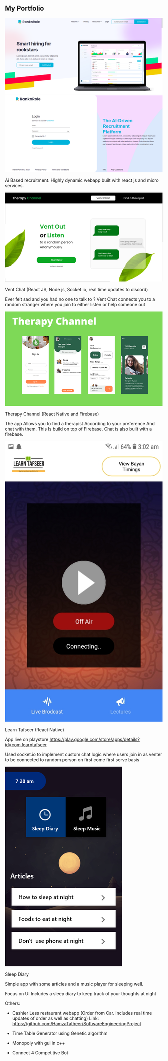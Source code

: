 ## My Portfolio


<img src="https://github.com/HamzaTatheer/portfolio/blob/main/res.png"/>


<img src="https://github.com/HamzaTatheer/portfolio/blob/main/res2.png"/>

Ai Based recruitment. Highly dynamic webapp built with react js and micro services.




<img src="https://github.com/HamzaTatheer/portfolio/blob/main/image1.png"/>

Vent Chat (React JS, Node js, Socket io, real time updates to discord)

Ever felt sad and you had no one to talk to ? Vent Chat connects you to a random stranger where you join to either listen or help someone out



<img src="https://github.com/HamzaTatheer/portfolio/blob/main/image2.png"/>

Therapy Channel (React Native and Firebase)

The app Allows you to find a therapist According to your preference And chat with them. This Is build on top of Firebase. Chat is also built with a firebase.



<img src="https://github.com/HamzaTatheer/portfolio/blob/main/image4.jpg"/>

Learn Tafseer (React Native)

App live on playstore
https://play.google.com/store/apps/details?id=com.learntafseer

Used socket.io to implement custom chat logic where users join in as venter to be connected to random person on first come first serve basis 



<img src="https://github.com/HamzaTatheer/portfolio/blob/main/image5.png"/>

Sleep Diary

Simple app with some articles and a music player for sleeping well.  

Focus on UI
Includes a sleep diary to keep track of your thoughts at night


Others:
  - Cashier Less restaurant webapp (Order from Car. includes real time updates of order as well as chatting)
  Link: https://github.com/HamzaTatheer/SoftwareEngineeringProject

  - Time Table Generator using Genetic algorithm
  - Monopoly with gui in c++
  - Connect 4 Competitive Bot

